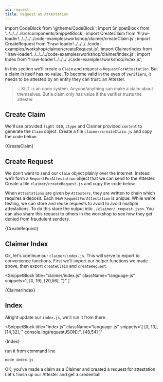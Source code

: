 ```yaml
---
id: request
title: Request an Attestation
---
```


import CodeBlock from '@theme/CodeBlock';
import SnippetBlock from '../../../../src/components/SnippetBlock';
import CreateClaim from '!!raw-loader!../../../../code-examples/workshop/claimer/createClaim.js';
import CreateRequest from '!!raw-loader!../../../../code-examples/workshop/claimer/createRequest.js';
import ClaimerIndex from '!!raw-loader!../../../../code-examples/workshop/claimer/index.js';
import Index from '!!raw-loader!../../../../code-examples/workshop/index.js';

In this section we'll create a `Claim` and request a `RequestForAttestation`.
But a claim in itself has no value. To become valid in the eyes of `Verifiers`,
it needs to be attested by an entity they can trust: an <span class="label-role attester">Attester</span>.

> 💡 KILT is an open system.
> Anyone/anything can make a claim about themselves. But a claim only has value if the verifier trusts the attester.

## Create Claim

 We'll use provided `light DID`, `ctype` and  <span class="label-role claimer">Claimer</span> provided `content` to generate the `Claim` object. Create a file `claimer/createClaim.js` and copy the code below.

<CodeBlock className="language-js" title="claimer/createClaim.js">
  {CreateClaim}
</CodeBlock>

## Create Request

We don't want to send our `Claim` object plainly over the internet. Instead
we'll form a `RequestForAttestation` object that we can send to the <span class="label-role attester">Attester</span>.
Create a file `claimer/createRequest.js` and copy the code below.

When `Attestations` are given by `Attesters`, they are written to chain which requires a deposit. Each new `RequestForAttestation` is unique. While we're testing, we can store and reuse requests to avoid to avoid
multiple attestations. To do this store the output into `./claimer/_request.json`. You can also share this
request to others in the workshop to see how they get denied from fraudulent senders.

<CodeBlock className="language-js">
  {CreateRequest}
</CodeBlock>

## Claimer Index

Ok, let's continue our `claimer/index.js`. This will serve to export to convenience functions.
First we'll import our helper functions we made above, then export `createClaim` and `createRequest`.

<SnippetBlock 
  title="claimer/index.js"
  className="language-js"
  snippets='[
    [0, 19],
    [20,56],
    "}"
  ]' 
>
  {ClaimerIndex}
</SnippetBlock>

## Index

Alright update our `index.js`, we'll run it from there.

<SnippetBlock 
  title="index.js"
  className="language-js" 
  snippets='[
    [0, 13],
    [14,32],
    "  console.log(requestJSON);",
    [48,54]
  ]'
>
  {Index}
</SnippetBlock>

run it from command line
```bash
node index.js
```

OK, you've made a claim as a <span class="label-role claimer">Claimer</span> and
created a request for attestation. Let's finish up our <span class="label-role attester">Attester</span> and get a credential!
